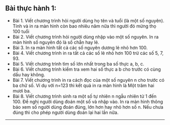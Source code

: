 ##  Bài thực hành 1:
- Bài 1. Viết chương trình hỏi người dùng họ tên và tuổi (là một số nguyên). Tính và in ra màn hình còn bao nhiêu năm nữa thì người đó mừng thọ 100 tuổi 
- Bài 2. Viết chương trình hỏi người dùng nhập vào một số nguyên. In ra màn hình số nguyên đó là số chẵn hay lẻ.
- Bài 3. In ra màn hình tất cả các số nguyên dương lẻ nhỏ hơn 100.
- Bài 4. Viết chương trình in ra tất cả các số lẻ nhỏ hơn 100 trừ các số 5, 7, 93.
- Bài 5. Viết chương trình tìm số lớn nhất trong ba số thực a, b, c.
- Bài 6. Viết chương trình kiểm tra xem hai số thực a b cho trước có cùng dấu hay không.
- Bài 7. Viết chương trình in ra cách đọc của một số nguyên n cho trước có ba chữ số. Ví dụ với n=123 thì kết quả in ra màn hình là Một trăm hai mươi ba.
- Bài 8. Viết chương trình sinh ra một số tự nhiên n ngẫu nhiên từ 1 đến 100. Đề nghị người dùng đoán một số và nhập vào. In ra màn hình thông báo xem số người dùng đoán đúng, lớn hơn hay nhỏ hơn số n. Nếu chưa đúng thì cho phép người dùng đoán lại hai lần nữa.
----